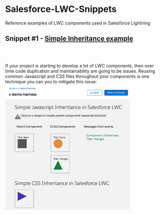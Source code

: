 # Salesforce-LWC-Snippets
Reference examples of LWC components used in Salesforce Lightning


<h2>Snippet #1 - <a href="https://github.com/andrewwhitten/Salesforce-LWC-Snippets/tree/main/Inheritance">Simple Inheritance example</a></h2>

<br><br>

If your project is starting to develop a lot of LWC components, then over time code duplication and maintainability are going to be issues. Reusing common Javascript and CSS files throughout your components is one technique you can you to mitigate this issue:
<br>
<img src="https://github.com/andrewwhitten/Salesforce-LWC-Snippets/blob/main/Media/LWC-cropped.png" width=400px></img>
